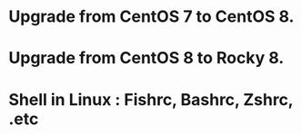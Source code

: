 # Upgrade from CentOS 7 to CentOS 8.
# Upgrade from CentOS 8 to Rocky 8.
# Shell in Linux : Fishrc, Bashrc, Zshrc, .etc

